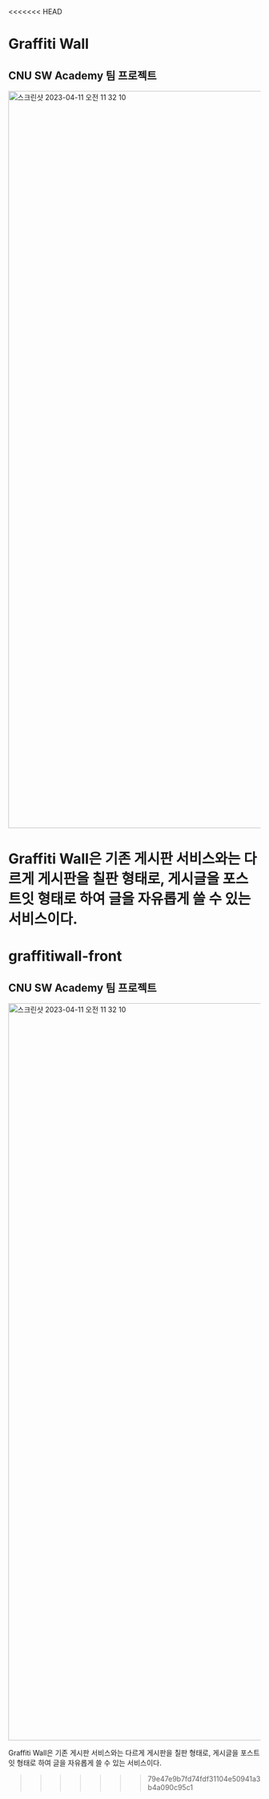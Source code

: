 <<<<<<< HEAD
# Graffiti Wall

## CNU SW Academy 팀 프로젝트

<img width="1470" alt="스크린샷 2023-04-11 오전 11 32 10" src="https://user-images.githubusercontent.com/44043977/231040403-833bce6e-786a-490d-8bf7-01ffc8669916.png">

Graffiti Wall은 기존 게시판 서비스와는 다르게 게시판을 칠판 형태로, 게시글을 포스트잇 형태로 하여 글을 자유롭게 쓸 수 있는 서비스이다.
=======
# graffitiwall-front

## CNU SW Academy 팀 프로젝트

<img width="1470" alt="스크린샷 2023-04-11 오전 11 32 10" src="https://user-images.githubusercontent.com/44043977/231040403-833bce6e-786a-490d-8bf7-01ffc8669916.png">

Graffiti Wall은 기존 게시판 서비스와는 다르게 게시판을 칠판 형태로, 게시글을 포스트잇 형태로 하여 글을 자유롭게 쓸 수 있는 서비스이다.
>>>>>>> 79e47e9b7fd74fdf31104e50941a3b4a090c95c1
